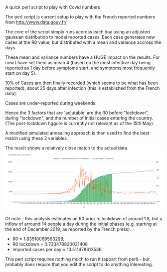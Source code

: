 A quick perl script to play with Covid numbers

The perl script is current setup to play with the French reported numbers from http://www.data.gouv.fr/

The core of the script simply runs accross each day using an adjusted gaussian distribution to model reported cases.
Each case generates new cases at the R0 value, but distributed with a mean and variance accross the days. 

These mean and variance numbers have a HUGE impact on the results. For now I have set them as mean 4 (based on the most infective day being reported as 1 day before symptoms start, and symptoms most frequently start on day 5).

10% of Cases are then finally recorded (which seems to be what has been reported), about 25 days after infection (this is established from the French data).

Cases are under-reported during weekends.

Hence the 3 factors that are 'adjutable' are the R0 before "lockdown", during "lockdown", and the number of initial cases entering the country. (The post-lockdown figgure is currently not relevant as of the 15th May).

A modified simulated annealing approach is then used to find the best match using these 2 variables.

The result shows a relatively close match to the actual data.
<img src="./output.svg">

Of note - this analysis estimates an R0 prior to lockdown of around 1.8, but a inflow of arround 14 people a day during the initial phases (e.g. starting at the end of December 2019, as reported by the French press).

* R0 = 1.83510069563299,
* R0 lockdown = 0.733478820021408
* Imported cases per day = 13.511478613536

This perl script requires nothing much to run it (appart from perl) - but probably does require that you edit the script to do anything interesting.

